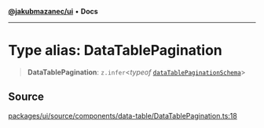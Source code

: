 [**@jakubmazanec/ui**](../README.md) • **Docs**

---

# Type alias: DataTablePagination

> **DataTablePagination**: `z.infer`\<_typeof_
> [`dataTablePaginationSchema`](../variables/dataTablePaginationSchema.md)\>

## Source

[packages/ui/source/components/data-table/DataTablePagination.ts:18](https://github.com/jakubmazanec/tools/blob/ff982fbbc1a4d22edeaae8b283ad7d8de4b15bd8/packages/ui/source/components/data-table/DataTablePagination.ts#L18)
